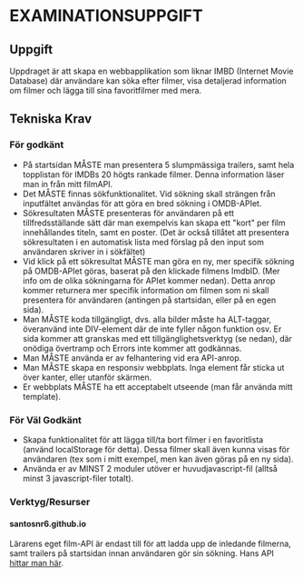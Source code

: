 # EXAMINATIONSUPPGIFT
## Uppgift

Uppdraget är att skapa en webbapplikation som liknar IMBD (Internet Movie Database) där användare kan söka efter filmer, visa detaljerad information om filmer och lägga till sina favoritfilmer med mera.

## Tekniska Krav

### För godkänt

* På startsidan MÅSTE man presentera 5 slumpmässiga trailers, samt hela topplistan för IMDBs 20 högts rankade filmer. Denna information läser man in från mitt filmAPI.
* Det MÅSTE finnas sökfunktionalitet. Vid sökning skall strängen från inputfältet användas för att göra en bred sökning i OMDB-APIet.
* Sökresultaten MÅSTE presenteras för användaren på ett tillfredsställande sätt där man exempelvis kan skapa ett "kort" per film innehållandes titeln, samt en poster. (Det är också tillåtet att presentera sökresultaten i en automatisk lista med förslag på den input som användaren skriver in i sökfältet)
* Vid klick på ett sökresultat MÅSTE man göra en ny, mer specifik sökning på OMDB-APIet göras, baserat på den klickade filmens ImdbID. (Mer info om de olika sökningarna för APIet kommer nedan). Detta anrop kommer returnera mer specifik information om filmen som ni skall presentera för användaren (antingen på startsidan, eller på en egen sida).
* Man MÅSTE koda tillgängligt, dvs. alla bilder måste ha ALT-taggar, överanvänd inte DIV-element där de inte fyller någon funktion osv. Er sida kommer att granskas med ett tillgänglighetsverktyg (se nedan), där onödiga övertramp och Errors inte kommer att godkännas.
* Man MÅSTE använda er av felhantering vid era API-anrop.
* Man MÅSTE skapa en responsiv webbplats. Inga element får sticka ut över kanter, eller utanför skärmen.
* Er webbplats MÅSTE ha ett acceptabelt utseende (man får använda mitt template).

### För Väl Godkänt
* Skapa funktionalitet för att lägga till/ta bort filmer i en favoritlista (använd localStorage för detta). Dessa filmer skall även kunna visas för användaren (tex som i mitt exempel, men kan även göras på en ny sida).
* Använda er av MINST 2 moduler utöver er huvudjavascript-fil (alltså minst 3 javascript-filer totalt).

### Verktyg/Resurser
#### santosnr6.github.io
Lärarens eget film-API är endast till för att ladda upp de inledande filmerna, samt trailers på startsidan innan användaren gör sin sökning. Hans API [hittar man här](https://santosnr6.github.io/Data/movies.json).

